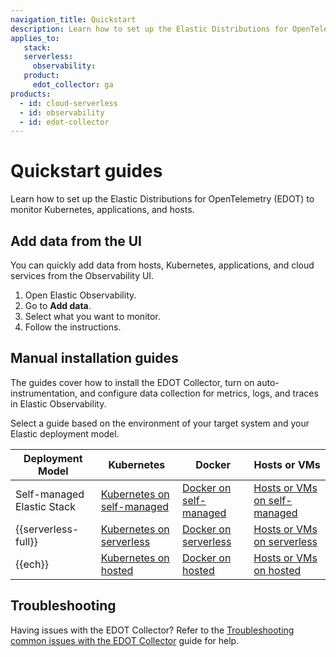 ```yaml
---
navigation_title: Quickstart
description: Learn how to set up the Elastic Distributions for OpenTelemetry (EDOT) to monitor Kubernetes, applications, and hosts. The guides cover installing the EDOT Collector, enabling auto-instrumentation, and configuring data collection for metrics, logs, and traces in Elastic Observability.
applies_to:
   stack:
   serverless:
     observability:
   product:
     edot_collector: ga
products:
  - id: cloud-serverless
  - id: observability
  - id: edot-collector
---
```


# Quickstart guides

Learn how to set up the Elastic Distributions for OpenTelemetry (EDOT) to monitor Kubernetes, applications, and hosts.

## Add data from the UI

You can quickly add data from hosts, Kubernetes, applications, and cloud services from the Observability UI.

1. Open Elastic Observability.
2. Go to **Add data**.
3. Select what you want to monitor.
4. Follow the instructions.

## Manual installation guides

The guides cover how to install the EDOT Collector, turn on auto-instrumentation, and configure data collection for metrics, logs, and traces in Elastic Observability.

Select a guide based on the environment of your target system and your Elastic deployment model.

| Deployment Model       | Kubernetes                              | Docker                                  | Hosts or VMs                          |
|-------------------------|-----------------------------------------|-----------------------------------------|---------------------------------------|
| Self-managed Elastic Stack | [Kubernetes on self-managed](/reference/quickstart/self-managed/k8s.md) | [Docker on self-managed](/reference/quickstart/self-managed/docker.md) | [Hosts or VMs on self-managed](/reference/quickstart/self-managed/hosts_vms.md) |
| {{serverless-full}}  | [Kubernetes on serverless](/reference/quickstart/serverless/k8s.md)     | [Docker on serverless](/reference/quickstart/serverless/docker.md)     | [Hosts or VMs on serverless](/reference/quickstart/serverless/hosts_vms.md)     |
| {{ech}}      | [Kubernetes on hosted](/reference/quickstart/ech/k8s.md)               | [Docker on hosted](/reference/quickstart/ech/docker.md)               | [Hosts or VMs on hosted](/reference/quickstart/ech/hosts_vms.md)               |

## Troubleshooting

Having issues with the EDOT Collector? Refer to the [Troubleshooting common issues with the EDOT Collector](docs-content://troubleshoot/opentelemetry/edot-collector/index.md) guide for help.